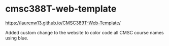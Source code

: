 # cmsc388T-web-template
https://laurenw13.github.io/CMSC389T-Web-Template/

Added custom change to the website to color code all CMSC course names using blue.

